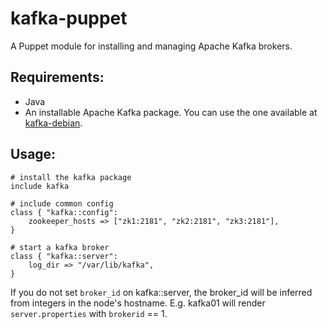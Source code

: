 # kafka-puppet

A Puppet module for installing and managing Apache Kafka brokers.

## Requirements:

- Java
- An installable Apache Kafka package. You can use the one available at
  [kafka-debian](https://github.com/wmf-analytics/kafka-debian).

## Usage:

```puppet
# install the kafka package
include kafka

# include common config
class { "kafka::config":
    zookeeper_hosts => ["zk1:2181", "zk2:2181", "zk3:2181"],
}

# start a kafka broker
class { "kafka::server":
    log_dir => "/var/lib/kafka",
}
```

If you do not set `broker_id` on kafka::server, the broker_id will be
inferred from integers in the node's hostname. E.g. kafka01 will render
`server.properties` with `brokerid` == 1.
